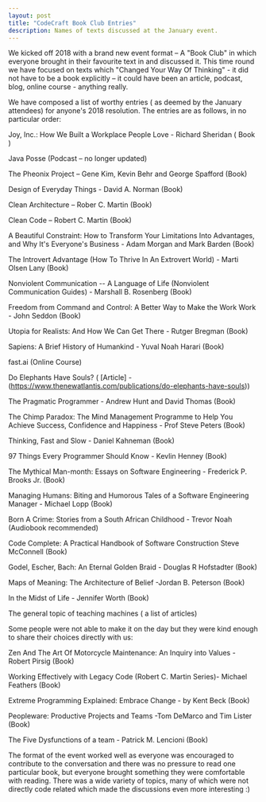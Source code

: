 ```yaml
---
layout: post
title: "CodeCraft Book Club Entries"
description: Names of texts discussed at the January event.
---
```


We kicked off 2018 with a brand new event format – A "Book Club" in which everyone brought in their favourite text in and discussed it. This time round we have focused on texts which "Changed Your Way Of Thinking"  - it did not have to be a book explicitly – it could have been an article,  podcast, blog, online course  - anything really.

We have composed a list of worthy entries ( as deemed by the January attendees) for anyone's 2018  resolution.  The entries are as follows, in no particular order:   

Joy, Inc.: How We Built a Workplace People Love  - Richard Sheridan ( Book )  

Java Posse (Podcast – no longer updated)  

The Pheonix Project – Gene Kim, Kevin Behr and George Spafford (Book)   

Design of Everyday Things  - David A. Norman (Book)    

Clean Architecture  – Rober C. Martin (Book)  

Clean Code – Robert C. Martin (Book)  

A Beautiful Constraint: How to Transform Your Limitations Into Advantages, and Why It's Everyone's Business -  Adam Morgan and Mark Barden (Book)   

The Introvert Advantage (How To Thrive In An Extrovert World) - Marti Olsen Lany (Book)  

Nonviolent Communication -- A Language of Life (Nonviolent Communication Guides) - Marshall B. Rosenberg (Book)  

Freedom from Command and Control: A Better Way to Make the Work Work - John Seddon (Book)  

Utopia for Realists: And How We Can Get There - Rutger Bregman (Book)  

Sapiens: A Brief History of Humankind - Yuval Noah Harari (Book)  

fast.ai (Online Course)

Do Elephants Have Souls? ( [Article] - (https://www.thenewatlantis.com/publications/do-elephants-have-souls))   

The Pragmatic Programmer - Andrew Hunt and David Thomas (Book)  

The Chimp Paradox: The Mind Management Programme to Help You Achieve Success, Confidence and Happiness -  Prof Steve Peters (Book)  

Thinking, Fast and Slow -  Daniel Kahneman (Book)  

97 Things Every Programmer Should Know - Kevlin Henney  (Book)  

The Mythical Man-month: Essays on Software Engineering -  Frederick P. Brooks Jr. (Book)  

Managing Humans: Biting and Humorous Tales of a Software Engineering Manager - Michael Lopp (Book)  

Born A Crime: Stories from a South African Childhood - Trevor Noah (Audiobook recommended)  

Code Complete: A Practical Handbook of Software Construction Steve McConnell (Book)  

Godel, Escher, Bach: An Eternal Golden Braid - Douglas R Hofstadter  (Book)  

Maps of Meaning: The Architecture of Belief -Jordan B. Peterson  (Book)  

In the Midst of Life - Jennifer Worth (Book)  

The general topic of teaching machines ( a list of articles)  


Some people were not able to make it on the day but they were kind enough to share their choices directly with us:   

Zen And The Art Of Motorcycle Maintenance: An Inquiry into Values  - Robert Pirsig (Book)  

Working Effectively with Legacy Code (Robert C. Martin Series)- Michael Feathers (Book)  

Extreme Programming Explained: Embrace Change - by Kent Beck  (Book)   

Peopleware: Productive Projects and Teams -Tom DeMarco and Tim Lister (Book)  

The Five Dysfunctions of a team - Patrick M. Lencioni (Book)  

The format of the event worked well as everyone was encouraged to contribute to the conversation and there was no pressure to read one particular book, but everyone brought something they were comfortable with reading.  There was a wide variety of topics, many of which were not directly code related which made the discussions even more interesting :)
